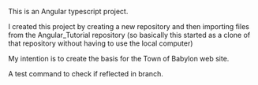 This is an Angular typescript project.

I created this project by creating a new repository and then importing files from the Angular_Tutorial repository (so basically this started as a clone of that repository without having to use the local computer)

My intention is to create the basis for the Town of Babylon web site.

A test command to check if reflected in branch.
